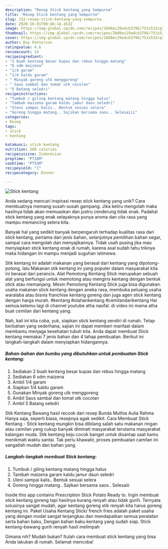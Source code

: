```yaml
---
description: "Resep Stick kentang yang Sempurna"
title: "Resep Stick kentang yang Sempurna"
slug: 152-resep-stick-kentang-yang-sempurna
date: 2020-10-01T00:46:14.453Z
image: https://img-global.cpcdn.com/recipes/20d8ec29adcb3796/751x532cq70/stick-kentang-foto-resep-utama.jpg
thumbnail: https://img-global.cpcdn.com/recipes/20d8ec29adcb3796/751x532cq70/stick-kentang-foto-resep-utama.jpg
cover: https://img-global.cpcdn.com/recipes/20d8ec29adcb3796/751x532cq70/stick-kentang-foto-resep-utama.jpg
author: Ray Patterson
ratingvalue: 4.6
reviewcount: 14
recipeingredient:
- "2 buah kentang besar kupas dan rebus hingga matang"
- "6 sdm maizena"
- "1/4 garam"
- "1/4 kaldu garam"
- " Minyak goreng utk menggoreng"
- " Saus sambal dan tomat utk cocolan"
- "5 Batang seledri"
recipeinstructions:
- "Tumbuk / giling kentang matang hingga halus"
- "Tambah maizena garam kaldu jamur daun seledri"
- "Uleni sampai kalis.. Bentuk sesuai selera"
- "Goreng hingga matang.. Sajikan bersama saos.. Selesaiii"
categories:
- Resep
tags:
- stick
- kentang

katakunci: stick kentang 
nutrition: 268 calories
recipecuisine: Indonesian
preptime: "PT18M"
cooktime: "PT53M"
recipeyield: "1"
recipecategory: Dinner

---
```



![Stick kentang](https://img-global.cpcdn.com/recipes/20d8ec29adcb3796/751x532cq70/stick-kentang-foto-resep-utama.jpg)

Anda sedang mencari inspirasi resep stick kentang yang unik? Cara membuatnya memang susah-susah gampang. Jika keliru mengolah maka hasilnya tidak akan memuaskan dan justru cenderung tidak enak. Padahal stick kentang yang enak selayaknya punya aroma dan cita rasa yang mampu memancing selera kita.

Banyak hal yang sedikit banyak berpengaruh terhadap kualitas rasa dari stick kentang, pertama dari jenis bahan, selanjutnya pemilihan bahan segar, sampai cara mengolah dan menyajikannya. Tidak usah pusing jika mau menyiapkan stick kentang enak di rumah, karena asal sudah tahu triknya maka hidangan ini mampu menjadi suguhan istimewa.

Stik kentang ini adalah makanan yang berasal dari kentang yang dipotong-potong, lalu Makanan stik kentang ini yang populer dalam masyarakat kita ini berasal dari perancis. Alat Pemotong Kentang Stick merupakan sebuah alat yang berfungsi untuk memotong atau mengiris kentang dengan bentuk stick atau memanjang. Mesin Pemotong Kentang Stick juga bisa digunakan. usaha makanan stick kentang dengan aneka rasa, membuka peluang usaha waralaba atau bisnis franchise kentang goreng dan juga agen stick kentang dengan harga murah. #kentang #olahankentang #cemilandarikentang Hai semua.ketemu lagi di channel youtube atha naufal. di video ini mama atha buat cemilan dari kentang yang.


Nah, kali ini kita coba, yuk, siapkan stick kentang sendiri di rumah. Tetap berbahan yang sederhana, sajian ini dapat memberi manfaat dalam membantu menjaga kesehatan tubuh kita. Anda dapat membuat Stick kentang memakai 7 jenis bahan dan 4 tahap pembuatan. Berikut ini langkah-langkah dalam menyiapkan hidangannya.

<!--inarticleads1-->

##### Bahan-bahan dan bumbu yang dibutuhkan untuk pembuatan Stick kentang:

1. Sediakan 2 buah kentang besar kupas dan rebus hingga matang
1. Sediakan 6 sdm maizena
1. Ambil 1/4 garam
1. Siapkan 1/4 kaldu garam
1. Gunakan  Minyak goreng utk menggoreng
1. Ambil  Saus sambal dan tomat utk cocolan
1. Ambil 5 Batang seledri


Stik Kentang Bawang hasil recook dari resep Bunda Muthia Aulia Rahma Hanya saja, seperti biasa, resepnya agak sedikit. Cara Membuat Stick Kentang - Stick kentang mungkin bisa dibilang salah satu makanan ringan atau cemilan yang cukup banyak diminati masyarakat terutama masyarakat kalangan muda. Stik kentang keju cocok banget untuk disantap saat kamu menikmati waktu santai. Tak perlu khawatir, proses pembuatan camilan ini sangatlah mudah dan bahan yang. 

<!--inarticleads2-->

##### Langkah-langkah membuat Stick kentang:

1. Tumbuk / giling kentang matang hingga halus
1. Tambah maizena garam kaldu jamur daun seledri
1. Uleni sampai kalis.. Bentuk sesuai selera
1. Goreng hingga matang.. Sajikan bersama saos.. Selesaiii


Inside this app contains Prescription Stick Potato Ready to. Ingin membuat stick kentang goreng tapi hasilnya kurang renyah atau tidak gurih. Ternyata solusinya sangat mudah, agar kentang goreng stik renyah kita harus goreng kentang ini. Paket Usaha Kentang Stick/ french fries adalah paket usaha yang dengan modal sangat terjangkau dan mendapatkan semua peralatan serta bahan baku, Dengan bahan baku kentang yang sudah siap. Stick kentang-bawang gurih renyah hasil melimpah 

Gimana nih? Mudah bukan? Itulah cara membuat stick kentang yang bisa Anda lakukan di rumah. Selamat mencoba!
